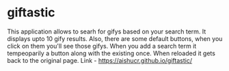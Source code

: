 # giftastic
This application allows to searh for gifys based on your search term. It displays upto 10 gify results. Also, there are some default buttons, when you click on them you'll see those gifys. When you add a search term it tempeoparily a button along with the existing once. When reloaded it gets back to the original page.
Link - https://aishucr.github.io/giftastic/

